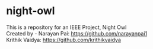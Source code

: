 # night-owl
This is a repository for an IEEE Project, Night Owl  
Created by - Narayan Pai: https://github.com/narayanpai1  
             Krithik Vaidya: https://github.com/krithikvaidya
